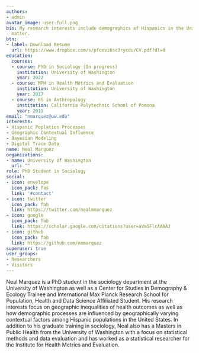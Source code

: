 ```yaml
---
authors:
- admin
avatar_image: user-full.png
bio: My research interests include demographics of Hispanics in the United States, contextual influences on population processes, validation of digital trace data, and spatio-temporal bayesian modeling
  matter.
btn:
- label: Download Resume
  url: https://www.dropbox.com/s/pfcevi6sc3rycdu/CV.pdf?dl=0
education:
  courses:
  - course: PhD in Sociology (In progress)
    institution: University of Washington
    year: 2022
  - course: MPH in Health Metrics and Evaluation
    institution: University of Washington
    year: 2017
  - course: BS in Anthropology
    institution: California Polytechnic School of Pomona
    year: 2011
email: "nmarquez@uw.edu"
interests:
- Hispanic Poplation Processes
- Geographic Contextual Influence
- Bayesian Modeling
- Digital Trace Data
name: Neal Marquez
organizations:
- name: University of Washington
  url: ""
role: PhD Student in Sociology
social:
- icon: envelope
  icon_pack: fas
  link: '#contact'
- icon: twitter
  icon_pack: fab
  link: https://twitter.com/nealmmarquez
- icon: google
  icon_pack: fab
  link: https://scholar.google.com/citations?user=aVm5FlcAAAAJ
- icon: github
  icon_pack: fab
  link: https://github.com/nmmarquez
superuser: true
user_groups:
- Researchers
- Visitors
---
```


Neal Marquez is a PhD student in the sociology department at the University of Washington as well as a Center for Studies in Demography & Ecology Trainee and International Max Planck Research School for Population, Health and Data Science Affiliated Student. His research interests focus on geographic inequalities of health outcomes as well as how demographic processes are influenced by geographically varying contextual factors among Hispanic populations in the United States. In addition to his graduate training in sociology, Neal also has a Masters in Public Health from the University of Washington with a focus on statistical methods and data evaluation and has worked as a statistical researcher for the Institute for Health Metrics and Evaluation.  

